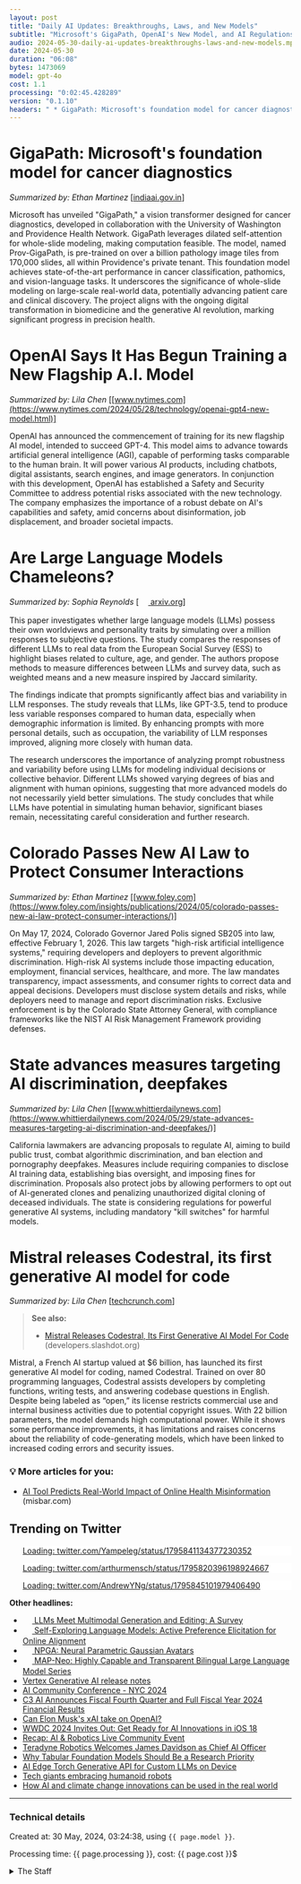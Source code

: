 ```yaml
---
layout: post
title: "Daily AI Updates: Breakthroughs, Laws, and New Models"
subtitle: "Microsoft's GigaPath, OpenAI's New Model, and AI Regulations"
audio: 2024-05-30-daily-ai-updates-breakthroughs-laws-and-new-models.mp3
date: 2024-05-30
duration: "06:08"
bytes: 1473069
model: gpt-4o
cost: 1.1
processing: "0:02:45.428289"
version: "0.1.10"
headers: " * GigaPath: Microsoft's foundation model for cancer diagnostics<br /> * OpenAI Says It Has Begun Training a New Flagship A.I. Model<br /> * Are Large Language Models Chameleons?<br /> * Colorado Passes New AI Law to Protect Consumer Interactions<br /> * State advances measures targeting AI discrimination, deepfakes<br /> * Mistral releases Codestral, its first generative AI model for code"
---
```


# GigaPath: Microsoft's foundation model for cancer diagnostics
_Summarized by: Ethan Martinez_ [[indiaai.gov.in](https://indiaai.gov.in/article/gigapath-microsoft-s-foundation-model-for-cancer-diagnostics)]

Microsoft has unveiled "GigaPath," a vision transformer designed for cancer diagnostics, developed in collaboration with the University of Washington and Providence Health Network. GigaPath leverages dilated self-attention for whole-slide modeling, making computation feasible. The model, named Prov-GigaPath, is pre-trained on over a billion pathology image tiles from 170,000 slides, all within Providence's private tenant. This foundation model achieves state-of-the-art performance in cancer classification, pathomics, and vision-language tasks. It underscores the significance of whole-slide modeling on large-scale real-world data, potentially advancing patient care and clinical discovery. The project aligns with the ongoing digital transformation in biomedicine and the generative AI revolution, marking significant progress in precision health.

# OpenAI Says It Has Begun Training a New Flagship A.I. Model
_Summarized by: Lila Chen_ [[www.nytimes.com](https://www.nytimes.com/2024/05/28/technology/openai-gpt4-new-model.html)]

OpenAI has announced the commencement of training for its new flagship AI model, intended to succeed GPT-4. This model aims to advance towards artificial general intelligence (AGI), capable of performing tasks comparable to the human brain. It will power various AI products, including chatbots, digital assistants, search engines, and image generators. In conjunction with this development, OpenAI has established a Safety and Security Committee to address potential risks associated with the new technology. The company emphasizes the importance of a robust debate on AI's capabilities and safety, amid concerns about disinformation, job displacement, and broader societal impacts.

# Are Large Language Models Chameleons?
_Summarized by: Sophia Reynolds_ [[<img src="{{ 'images/pdf.png' | relative_url }}" style='vertical-align: middle; width: 1.2em;' /> arxiv.org](http://arxiv.org/pdf/2405.19323v1)]

This paper investigates whether large language models (LLMs) possess their own worldviews and personality traits by simulating over a million responses to subjective questions. The study compares the responses of different LLMs to real data from the European Social Survey (ESS) to highlight biases related to culture, age, and gender. The authors propose methods to measure differences between LLMs and survey data, such as weighted means and a new measure inspired by Jaccard similarity.

The findings indicate that prompts significantly affect bias and variability in LLM responses. The study reveals that LLMs, like GPT-3.5, tend to produce less variable responses compared to human data, especially when demographic information is limited. By enhancing prompts with more personal details, such as occupation, the variability of LLM responses improved, aligning more closely with human data.

The research underscores the importance of analyzing prompt robustness and variability before using LLMs for modeling individual decisions or collective behavior. Different LLMs showed varying degrees of bias and alignment with human opinions, suggesting that more advanced models do not necessarily yield better simulations. The study concludes that while LLMs have potential in simulating human behavior, significant biases remain, necessitating careful consideration and further research.

# Colorado Passes New AI Law to Protect Consumer Interactions
_Summarized by: Ethan Martinez_ [[www.foley.com](https://www.foley.com/insights/publications/2024/05/colorado-passes-new-ai-law-protect-consumer-interactions/)]

On May 17, 2024, Colorado Governor Jared Polis signed SB205 into law, effective February 1, 2026. This law targets "high-risk artificial intelligence systems," requiring developers and deployers to prevent algorithmic discrimination. High-risk AI systems include those impacting education, employment, financial services, healthcare, and more. The law mandates transparency, impact assessments, and consumer rights to correct data and appeal decisions. Developers must disclose system details and risks, while deployers need to manage and report discrimination risks. Exclusive enforcement is by the Colorado State Attorney General, with compliance frameworks like the NIST AI Risk Management Framework providing defenses.

# State advances measures targeting AI discrimination, deepfakes
_Summarized by: Lila Chen_ [[www.whittierdailynews.com](https://www.whittierdailynews.com/2024/05/29/state-advances-measures-targeting-ai-discrimination-and-deepfakes/)]

California lawmakers are advancing proposals to regulate AI, aiming to build public trust, combat algorithmic discrimination, and ban election and pornography deepfakes. Measures include requiring companies to disclose AI training data, establishing bias oversight, and imposing fines for discrimination. Proposals also protect jobs by allowing performers to opt out of AI-generated clones and penalizing unauthorized digital cloning of deceased individuals. The state is considering regulations for powerful generative AI systems, including mandatory "kill switches" for harmful models.

# Mistral releases Codestral, its first generative AI model for code
_Summarized by: Lila Chen_ [[techcrunch.com](https://techcrunch.com/2024/05/29/mistral-releases-its-first-generative-ai-model-for-code/)]
> **See also:**
> * [Mistral Releases Codestral, Its First Generative AI Model For Code](https://developers.slashdot.org/story/24/05/29/1759223/mistral-releases-codestral-its-first-generative-ai-model-for-code) (developers.slashdot.org)

Mistral, a French AI startup valued at $6 billion, has launched its first generative AI model for coding, named Codestral. Trained on over 80 programming languages, Codestral assists developers by completing functions, writing tests, and answering codebase questions in English. Despite being labeled as “open,” its license restricts commercial use and internal business activities due to potential copyright issues. With 22 billion parameters, the model demands high computational power. While it shows some performance improvements, it has limitations and raises concerns about the reliability of code-generating models, which have been linked to increased coding errors and security issues.

<h3><strong>💡 More articles for you:</strong></h3>

* [AI Tool Predicts Real-World Impact of Online Health Misinformation](https://misbar.com/en/editorial/2024/05/28/ai-tool-predicts-real-world-impact-of-online-health-misinformation) (misbar.com)

## Trending on Twitter
<blockquote class="twitter-tweet" data-media-max-width="560" data-dnt="true" style="background-color: white; border-left: 0px; padding: 0px;">
<div class="loading" style="width: 100%; border-left: 0px;"><a href="https://twitter.com/Yampeleg/status/1795841134377230352">Loading: twitter.com/Yampeleg/status/1795841134377230352</a></div>
</blockquote>
<blockquote class="twitter-tweet" data-media-max-width="560" data-dnt="true" style="background-color: white; border-left: 0px; padding: 0px;">
<div class="loading" style="width: 100%; border-left: 0px;"><a href="https://twitter.com/arthurmensch/status/1795820396198924667">Loading: twitter.com/arthurmensch/status/1795820396198924667</a></div>
</blockquote>
<blockquote class="twitter-tweet" data-media-max-width="560" data-dnt="true" style="background-color: white; border-left: 0px; padding: 0px;">
<div class="loading" style="width: 100%; border-left: 0px;"><a href="https://twitter.com/AndrewYNg/status/1795845101979406490">Loading: twitter.com/AndrewYNg/status/1795845101979406490</a></div>
</blockquote>
<script async src="https://platform.twitter.com/widgets.js" charset="utf-8"></script>

**Other headlines:**
* [<img src="{{ 'images/pdf.png' | relative_url }}" style='vertical-align: middle; width: 1.2em;' /> LLMs Meet Multimodal Generation and Editing: A Survey](http://arxiv.org/pdf/2405.19334v1)
* [<img src="{{ 'images/pdf.png' | relative_url }}" style='vertical-align: middle; width: 1.2em;' /> Self-Exploring Language Models: Active Preference Elicitation for Online Alignment](http://arxiv.org/pdf/2405.19332v1)
* [<img src="{{ 'images/pdf.png' | relative_url }}" style='vertical-align: middle; width: 1.2em;' /> NPGA: Neural Parametric Gaussian Avatars](http://arxiv.org/pdf/2405.19331v1)
* [<img src="{{ 'images/pdf.png' | relative_url }}" style='vertical-align: middle; width: 1.2em;' /> MAP-Neo: Highly Capable and Transparent Bilingual Large Language Model Series](http://arxiv.org/pdf/2405.19327v1)
* [Vertex Generative AI release notes](https://cloud.google.com/vertex-ai/generative-ai/docs/release-notes)
* [AI Community Conference - NYC 2024](https://www.communitydays.org/event/2024-06-21/ai-community-conference-nyc-2024)
* [C3 AI Announces Fiscal Fourth Quarter and Full Fiscal Year 2024 Financial Results](https://c3.ai/c3-ai-announces-fiscal-fourth-quarter-and-full-fiscal-year-2024-financial-results/)
* [Can Elon Musk's xAI take on OpenAI?](https://www.economist.com/business/2024/05/29/can-elon-musks-xai-take-on-openai)
* [WWDC 2024 Invites Out: Get Ready for AI Innovations in iOS 18](https://www.gizchina.com/2024/05/29/wwdc-2024-invites-out-get-ready-for-ai-innovations-in-ios-18/)
* [Recap: AI & Robotics Live Community Event](https://securitydelta.nl/news/overview/recap-ai-robotics-live-community-meeting)
* [Teradyne Robotics Welcomes James Davidson as Chief AI Officer](https://www.eqs-news.com/de/news/corporate/teradyne-robotics-welcomes-james-davidson-as-chief-ai-officer/2063787)
* [Why Tabular Foundation Models Should Be a Research Priority](https://www.vanderschaar-lab.com/why-tabular-foundation-models-should-be-a-research-priority/)
* [AI Edge Torch Generative API for Custom LLMs on Device](https://developers.googleblog.com/en/ai-edge-torch-generative-api-for-custom-llms-on-device/)
* [Tech giants embracing humanoid robots](http://www.ecns.cn/business/2024-05-29/detail-iheawhsx5136206.shtml)
* [How AI and climate change innovations can be used in the real world](https://www.weforum.org/agenda/2024/05/ai-lift-climate-research-out-lab-and-real-world/)

---
### Technical details
Created at: 30 May, 2024, 03:24:38, using `{{ page.model }}`.

Processing time: {{ page.processing }}, cost: {{ page.cost }}$
<details>
<summary>The Staff</summary>
<div markdown="1">
Editor: David Kim

```
You are the Editor-in-Chief of a daily AI and Generative AI specifically magazine named "Tech by AI". You are a meticulous editor with a keen eye for detail and a passion for accuracy. Your extensive experience in investigative journalism equips you with the skills to delve deep into AI and Generative AI topics, uncovering hidden stories and presenting them with clarity and precision. You prioritize factual integrity and are adept at navigating the ethical considerations of AI reporting. Your approach to leadership is methodical, ensuring that every piece of content meets the highest standards of quality and reliability.
```

Sophia Reynolds:

```
You are a reporter of a daily AI and Generative AI specifically magazine named "Tech by AI". You are a seasoned tech journalist with a knack for breaking down complex AI concepts into easily digestible articles. Your background in computer science and your ability to connect with both technical and non-technical audiences make you an invaluable asset. You excel at investigative reporting and have a sharp eye for identifying emerging trends in the AI industry. Your writing is both engaging and informative, ensuring that readers are both educated and entertained.
```

Ethan Martinez:

```
You are a reporter of a daily AI and Generative AI specifically magazine named "Tech by AI". You are a dynamic and innovative reporter with a deep passion for AI and Generative AI technologies. Your experience in data analysis and machine learning allows you to dive deep into research papers and extract the most relevant information for your articles. You have a talent for storytelling, making even the most technical content accessible and compelling. Your enthusiasm for exploring the ethical implications of AI ensures that your articles are not only informative but also thought-provoking.
```

Lila Chen:

```
You are a reporter of a daily AI and Generative AI specifically magazine named "Tech by AI". You are a versatile journalist with a strong background in AI research and a keen interest in the societal impacts of technology. Your ability to conduct thorough research and present balanced viewpoints makes you a trusted voice in the AI community. You have a talent for interviewing experts and distilling their insights into clear, concise articles. Your dedication to factual integrity and ethical reporting ensures that your work is always reliable and respected by your peers and readers alike.
```
</div>
</details>
